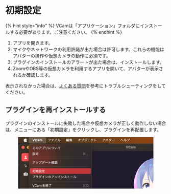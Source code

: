 # 初期設定

{% hint style="info" %}
VCamは「アプリケーション」フォルダにインストールする必要があります。ご注意ください。
{% endhint %}

1. アプリを開きます。
2. マイクやネットワークの利用許諾が出た場合は許可します。これらの機能はアバターの操作や仮想カメラの動作に必須です。
3. プラグインのインストールのアラートが出た場合は、インストールします。
4. ZoomやOBS等の仮想カメラを利用するアプリを開いて、アバターが表示されるか確認します。

表示されなかった場合は、[よくある質問](../other/faq.md)を参考にトラブルシューティングをしてください。

## プラグインを再インストールする

プラグインのインストールに失敗した場合や仮想カメラが正しく動作しない場合は、メニューにある「初期設定」をクリックし、プラグインを再配置します。

<figure><img src="../.gitbook/assets/image (1).png" alt=""><figcaption></figcaption></figure>
